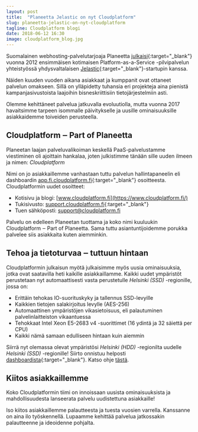 ```yaml
---
layout: post
title:  "Planeetta Jelastic on nyt Cloudplatform"
slug: planeetta-jelastic-on-nyt-cloudplatform
tagline: Cloudplatform blogi
date: 2018-06-12 16:30
image: cloudplatform_blog.jpg
---
```


Suomalainen webhosting-palvelutarjoaja Planeetta [julkaisi](https://www.planeetta.net/ohjeet/planeetta-internet-tuo-jelastic-pilvipalvelun-suomeen_89.html){:target="_blank"} vuonna 2012 ensimmäisen kotimaisen Platform-as-a-Service -pilvipalvelun yhteistyössä yhdysvaltalaisen [Jelastic](https://jelastic.com/){:target="_blank"}-startupin kanssa.

Näiden kuuden vuoden aikana asiakkaat ja kumppanit ovat ottaneet palvelun omakseen. Sillä on ylläpidetty tuhansia eri projekteja aina pienistä kampanjasivustoista laajoihin bisneskriittisiin tietojärjestelmiin asti.

Olemme kehittäneet palvelua jatkuvalla evoluutiolla, mutta vuonna 2017 havaitsimme tarpeen isommalle päivitykselle ja uusille ominaisuuksille asiakkaidemme toiveiden perusteella.

## Cloudplatform &#8210; Part of Planeetta

Planeetan laajan palveluvalikoiman keskellä PaaS-palvelustamme viestiminen oli ajoittain hankalaa, joten julkistimme tänään sille uuden ilmeen ja nimen: *Cloudplatform*

Nimi on jo asiakkaillemme vanhastaan tuttu palvelun hallintapaneelin eli dashboardin [app.fi.cloudplatform.fi](https://app.fi.cloudplatform.fi/){:target="_blank"} osoitteesta. Cloudplatformin uudet osoitteet:
- Kotisivu ja blogi: [www.cloudplatform.fi](https://www.cloudplatform.fi/)
- Tukisivusto: [support.cloudplatform.fi](https://support.cloudplatform.fi/){:target="_blank"}
- Tuen sähköposti: [support@cloudplatform.fi](mailto:support@cloudplatform.fi)

Palvelu on edelleen Planeetan tuottama ja koko nimi kuuluukin Cloudplatform &#8210; Part of Planeetta. Sama tuttu asiantuntijoidemme porukka palvelee siis asiakkaita kuten aiemminkin.

## Tehoa ja tietoturvaa &#8210; tuttuun hintaan

Cloudplatformin julkaisun myötä julkaisimme myös uusia ominaisuuksia, jotka ovat saatavilla heti kaikille asiakkaillamme. Kaikki uudet ympäristöt perustetaan nyt automaattisesti vasta perustetulle *Helsinki (SSD)* -regionille, jossa on:
- Erittäin tehokas IO-suorituskyky ja tallennus SSD-levyille
- Kaikkien tietojen salakirjoitus levylle (AES-256)
- Automaattinen ympäristöjen vikasietoisuus, eli palautuminen palvelinlaitteiston vikaantuessa
- Tehokkaat Intel Xeon E5-2683 v4 -suorittimet (16 ydintä ja 32 säiettä per CPU)
- Kaikki nämä samaan edulliseen hintaan kuin aiemmin

Siirrä nyt olemassa olevat ympäristösi *Helsinki (HDD)* -regionilta uudelle *Helsinki (SSD)* -regionille! Siirto onnistuu helposti [dashboardista](https://app.fi.cloudplatform.fi/){:target="_blank"}. Katso ohje [tästä](/helsinki-ssd-migraatio).

## Kiitos asiakkaillemme

Koko Cloudplatformin tiimi on innoissaan uusista ominaisuuksista ja mahdollisuudesta lanseerata palvelu uudistettuna asiakkaille!

Iso kiitos asiakkaillemme palautteesta ja tuesta vuosien varrella. Kanssanne on aina ilo työskennellä. Lupaamme kehittää palvelua jatkossakin palautteenne ja ideoidenne pohjalta.
